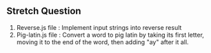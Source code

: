 ## Stretch Question 
1. Reverse.js file : Implement input strings into reverse result
2. Pig-latin.js file : Convert a word to pig latin by taking its first letter, moving it to the end of the word, then adding "ay" after it all.

